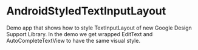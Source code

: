 # AndroidStyledTextInputLayout
Demo app that shows how to style TextInputLayout of new Google Design Support Library.
In the demo we get wrapped EditText and AutoCompleteTextView to have the same visual style.
